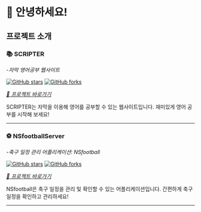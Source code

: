 # 👋 안녕하세요!

## 프로젝트 소개

### 📚 SCRIPTER

-*자막 영어공부 웹사이트*

[![GitHub stars](https://img.shields.io/github/stars/ksaw1228/SCRIPTER)](https://github.com/ksaw1228/SCRIPTER)
[![GitHub forks](https://img.shields.io/github/forks/ksaw1228/SCRIPTER)](https://github.com/ksaw1228/SCRIPTER)

_[🔗 프로젝트 바로가기](https://github.com/ksaw1228/SCRIPTER)_

SCRIPTER는 자막을 이용해 영어를 공부할 수 있는 웹사이트입니다. 재미있게 영어 공부를 시작해 보세요!

---

### ⚽️ NSfootballServer

-*축구 일정 관리 어플리케이션: NSfootball*

[![GitHub stars](https://img.shields.io/github/stars/ksaw1228/NSfootballServer)](https://github.com/ksaw1228/NSfootballServer)
[![GitHub forks](https://img.shields.io/github/forks/ksaw1228/NSfootballServer)](https://github.com/ksaw1228/NSfootballServer)

_[🔗 프로젝트 바로가기](https://github.com/ksaw1228/NSfootballServer)_

NSfootball은 축구 일정을 관리 및 확인할 수 있는 어플리케이션입니다. 간편하게 축구 일정을 확인하고 관리하세요!

---
